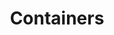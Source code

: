 ---
title: "Containers"
linkTitle: "Containers"
weight: 1
# description: >
#   The reason for existence
---